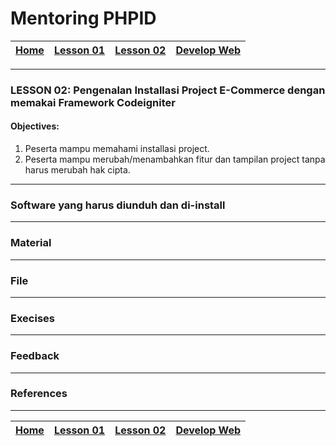 # Mentoring PHPID

| [Home][0] | [Lesson 01][1] | [Lesson 02][2] | [Develop Web][3] |
|:---------:|:--------------:|:--------------:|:----------------:|

---

### LESSON 02: Pengenalan Installasi Project E-Commerce dengan memakai Framework Codeigniter

#### Objectives:
1. Peserta mampu memahami installasi project.
2. Peserta mampu merubah/menambahkan fitur dan tampilan project tanpa harus merubah hak cipta.

----

### Software yang harus diunduh dan di-install
  <!-- * [Sublime](https://www.sublimetext.com/3)
  * [Google Chrome](https://support.google.com/chrome/answer/95346?co=GENIE.Platform%3DDesktop&hl=id) -->

---

### Material


---

### File
<!-- * Slide materi [LESSON 02: Pengenalan Installasi Project E-Commerce dengan memakai Framework Codeigniter] -->

---

### Execises
<!--  -->

---

### Feedback
<!-- 1. Apa yang menjadi bottleneck dari **lesson 02** ini?
2. Apa yang sebaiknya ditambah dan ditiadakan dari materi **lesson 02** ini? -->

---

### References
<!--  -->

---

| [Home][0] | [Lesson 01][1] | [Lesson 02][2] | [Develop Web][3] |
|:---------:|:--------------:|:--------------:|:----------------:|

[0]: README.md "Home"
[1]: lesson-01.md "Pengenalan dasar tentang Framework CI"
[2]: lesson-02.md "Pengenalan Installasi Proyek E-Commerce dengan memakai Framework Codeigniter"
[3]: lesson-03.md "Develop Web: Web E-commerce"
